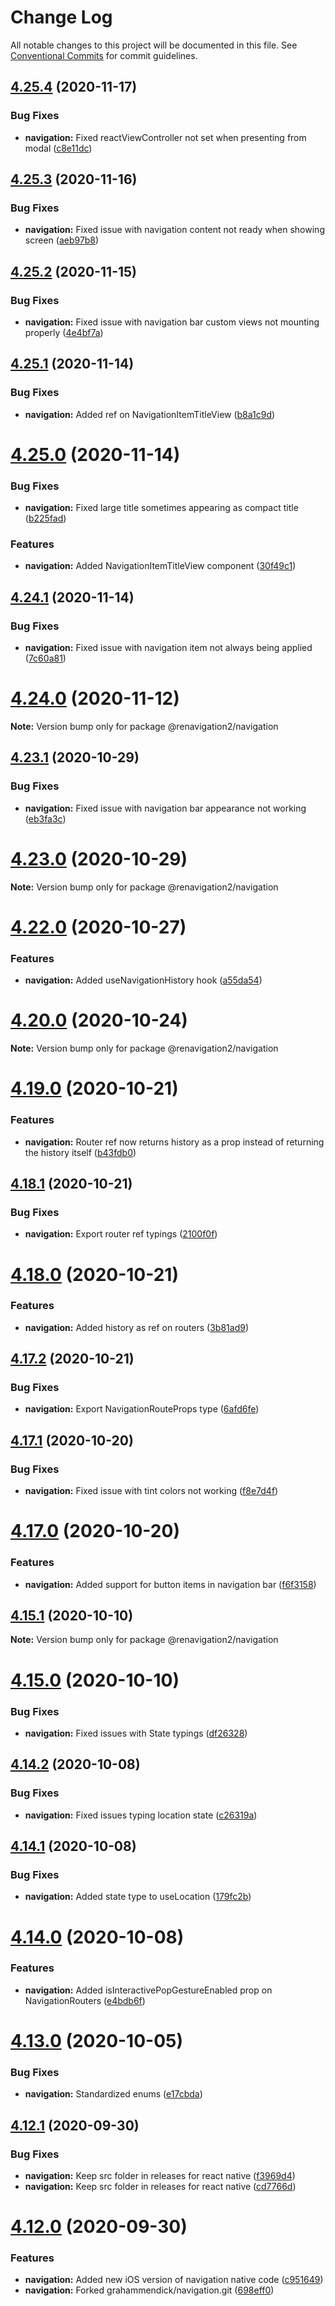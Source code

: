 # Change Log

All notable changes to this project will be documented in this file.
See [Conventional Commits](https://conventionalcommits.org) for commit guidelines.

## [4.25.4](https://github.com/renavigation2/renavigation2/compare/v4.25.3...v4.25.4) (2020-11-17)


### Bug Fixes

* **navigation:** Fixed reactViewController not set when presenting from modal ([c8e11dc](https://github.com/renavigation2/renavigation2/commit/c8e11dc30d8c9e93f6624167cd015447f72f676e))





## [4.25.3](https://github.com/renavigation2/renavigation2/compare/v4.25.2...v4.25.3) (2020-11-16)


### Bug Fixes

* **navigation:** Fixed issue with navigation content not ready when showing screen ([aeb97b8](https://github.com/renavigation2/renavigation2/commit/aeb97b80977c0232c65fd23a596188a5a0e1b004))





## [4.25.2](https://github.com/renavigation2/renavigation2/compare/v4.25.1...v4.25.2) (2020-11-15)


### Bug Fixes

* **navigation:** Fixed issue with navigation bar custom views not mounting properly ([4e4bf7a](https://github.com/renavigation2/renavigation2/commit/4e4bf7a11e1435d112e51adf33ac233eaf5c21f8))





## [4.25.1](https://github.com/renavigation2/renavigation2/compare/v4.25.0...v4.25.1) (2020-11-14)


### Bug Fixes

* **navigation:** Added ref on NavigationItemTitleView ([b8a1c9d](https://github.com/renavigation2/renavigation2/commit/b8a1c9dcf71ce5460eada5f9610b0b5e4b60534f))





# [4.25.0](https://github.com/renavigation2/renavigation2/compare/v4.24.1...v4.25.0) (2020-11-14)


### Bug Fixes

* **navigation:** Fixed large title sometimes appearing as compact title ([b225fad](https://github.com/renavigation2/renavigation2/commit/b225fadfaf38f7a1a435148547f6be34419edcfa))


### Features

* **navigation:** Added NavigationItemTitleView component ([30f49c1](https://github.com/renavigation2/renavigation2/commit/30f49c1ec29cd03b6ddccf0e7f498d6dc9a6a377))





## [4.24.1](https://github.com/renavigation2/renavigation2/compare/v4.24.0...v4.24.1) (2020-11-14)


### Bug Fixes

* **navigation:** Fixed issue with navigation item not always being applied ([7c60a81](https://github.com/renavigation2/renavigation2/commit/7c60a810d131f2e30ac4cc8f3b4aca97024c4ece))





# [4.24.0](https://github.com/renavigation2/renavigation2/compare/v4.23.1...v4.24.0) (2020-11-12)

**Note:** Version bump only for package @renavigation2/navigation





## [4.23.1](https://github.com/renavigation2/renavigation2/compare/v4.23.0...v4.23.1) (2020-10-29)


### Bug Fixes

* **navigation:** Fixed issue with navigation bar appearance not working ([eb3fa3c](https://github.com/renavigation2/renavigation2/commit/eb3fa3c5cfed59dfb94d19c844080c1019d37876))





# [4.23.0](https://github.com/renavigation2/renavigation2/compare/v4.22.2...v4.23.0) (2020-10-29)

**Note:** Version bump only for package @renavigation2/navigation





# [4.22.0](https://github.com/renavigation2/renavigation2/compare/v4.21.0...v4.22.0) (2020-10-27)


### Features

* **navigation:** Added useNavigationHistory hook ([a55da54](https://github.com/renavigation2/renavigation2/commit/a55da542788d32ed9c5ae4ddd3226a54bd3be0ff))





# [4.20.0](https://github.com/renavigation2/renavigation2/compare/v4.19.0...v4.20.0) (2020-10-24)

**Note:** Version bump only for package @renavigation2/navigation





# [4.19.0](https://github.com/renavigation2/renavigation2/compare/v4.18.1...v4.19.0) (2020-10-21)


### Features

* **navigation:** Router ref now returns history as a prop instead of returning the history itself ([b43fdb0](https://github.com/renavigation2/renavigation2/commit/b43fdb02fd317cc0a6b85e23b2de34f1fb73a6c4))





## [4.18.1](https://github.com/renavigation2/renavigation2/compare/v4.18.0...v4.18.1) (2020-10-21)


### Bug Fixes

* **navigation:** Export router ref typings ([2100f0f](https://github.com/renavigation2/renavigation2/commit/2100f0f3241cfc77b347f6d20b02e7f9629717e0))





# [4.18.0](https://github.com/renavigation2/renavigation2/compare/v4.17.2...v4.18.0) (2020-10-21)


### Features

* **navigation:** Added history as ref on routers ([3b81ad9](https://github.com/renavigation2/renavigation2/commit/3b81ad9263a9db039ebd6bbe88adf7a400f73712))





## [4.17.2](https://github.com/renavigation2/renavigation2/compare/v4.17.1...v4.17.2) (2020-10-21)


### Bug Fixes

* **navigation:** Export NavigationRouteProps type ([6afd6fe](https://github.com/renavigation2/renavigation2/commit/6afd6fe23175503299d592c77e3f5a13e471f473))





## [4.17.1](https://github.com/renavigation2/renavigation2/compare/v4.17.0...v4.17.1) (2020-10-20)


### Bug Fixes

* **navigation:** Fixed issue with tint colors not working ([f8e7d4f](https://github.com/renavigation2/renavigation2/commit/f8e7d4f5021c40a74c5f22d55d5be7a5c43b3eba))





# [4.17.0](https://github.com/renavigation2/renavigation2/compare/v4.16.0...v4.17.0) (2020-10-20)


### Features

* **navigation:** Added support for button items in navigation bar ([f6f3158](https://github.com/renavigation2/renavigation2/commit/f6f31580b922e19f043b81eb7e883a4b513dc3ed))





## [4.15.1](https://github.com/renavigation2/renavigation2/compare/v4.15.0...v4.15.1) (2020-10-10)

**Note:** Version bump only for package @renavigation2/navigation





# [4.15.0](https://github.com/renavigation2/renavigation2/compare/v4.14.2...v4.15.0) (2020-10-10)


### Bug Fixes

* **navigation:** Fixed issues with State typings ([df26328](https://github.com/renavigation2/renavigation2/commit/df263281ec14604c5633d079fb916141fea0b518))





## [4.14.2](https://github.com/renavigation2/renavigation2/compare/v4.14.1...v4.14.2) (2020-10-08)


### Bug Fixes

* **navigation:** Fixed issues typing location state ([c26319a](https://github.com/renavigation2/renavigation2/commit/c26319a093c01a35381d07c107e65051ce661670))





## [4.14.1](https://github.com/renavigation2/renavigation2/compare/v4.14.0...v4.14.1) (2020-10-08)


### Bug Fixes

* **navigation:** Added state type to useLocation ([179fc2b](https://github.com/renavigation2/renavigation2/commit/179fc2be2d2131242b6d1f1aebd00aca2ac60b33))





# [4.14.0](https://github.com/renavigation2/renavigation2/compare/v4.13.0...v4.14.0) (2020-10-08)


### Features

* **navigation:** Added isInteractivePopGestureEnabled prop on NavigationRouters ([e4bdb6f](https://github.com/renavigation2/renavigation2/commit/e4bdb6f3f0ac7dfc5a48c9ffff106bc0a793c3d3))





# [4.13.0](https://github.com/renavigation2/renavigation2/compare/v4.12.1...v4.13.0) (2020-10-05)


### Bug Fixes

* **navigation:** Standardized enums ([e17cbda](https://github.com/renavigation2/renavigation2/commit/e17cbdaef11e6a717943a287b5b41c1753327c7d))





## [4.12.1](https://github.com/renavigation2/renavigation2/compare/v4.12.0...v4.12.1) (2020-09-30)


### Bug Fixes

* **navigation:** Keep src folder in releases for react native ([f3969d4](https://github.com/renavigation2/renavigation2/commit/f3969d4e8d04330a2bd0e43174bdbf52834dd1ff))
* **navigation:** Keep src folder in releases for react native ([cd7766d](https://github.com/renavigation2/renavigation2/commit/cd7766d351df86ca5bb0e89430ff2220e413e013))





# [4.12.0](https://github.com/renavigation2/renavigation2/compare/v4.11.0...v4.12.0) (2020-09-30)


### Features

* **navigation:** Added new iOS version of navigation native code ([c951649](https://github.com/renavigation2/renavigation2/commit/c9516490be4d75b1e143bf646afa97fc441c885d))
* **navigation:** Forked grahammendick/navigation.git ([698eff0](https://github.com/renavigation2/renavigation2/commit/698eff0d848cc3f4c3ec48efa3986850cf630b70))
